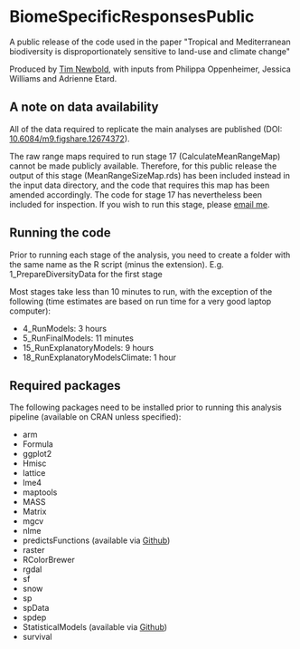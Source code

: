 # BiomeSpecificResponsesPublic
A public release of the code used in the paper "Tropical and Mediterranean biodiversity is disproportionately sensitive to land-use and climate change"

Produced by [Tim Newbold](mailto:t.newbold[AT]ucl.ac.uk), with inputs from Philippa Oppenheimer, Jessica Williams and Adrienne Etard.

## A note on data availability
All of the data required to replicate the main analyses are published (DOI: [10.6084/m9.figshare.12674372](http://doi.org/10.6084/m9.figshare.12674372)).

The raw range maps required to run stage 17 (CalculateMeanRangeMap) cannot be made publicly available. Therefore, for this public release the output of this stage (MeanRangeSizeMap.rds) has been included instead in the input data directory, and the code that requires this map has been amended accordingly. The code for stage 17 has nevertheless been included for inspection. If you wish to run this stage, please [email me](mailto:t.newbold[AT]ucl.ac.uk).

## Running the code
Prior to running each stage of the analysis, you need to create a folder with the same name as the R script (minus the extension). E.g. 1_PrepareDiversityData for the first stage

Most stages take less than 10 minutes to run, with the exception of the following (time estimates are based on run time for a very good laptop computer):
- 4_RunModels: 3 hours
- 5_RunFinalModels: 11 minutes
- 15_RunExplanatoryModels: 9 hours
- 18_RunExplanatoryModelsClimate: 1 hour

## Required packages
The following packages need to be installed prior to running this analysis pipeline (available on CRAN unless specified):
- arm
- Formula
- ggplot2
- Hmisc
- lattice
- lme4
- maptools
- MASS
- Matrix
- mgcv
- nlme
- predictsFunctions (available via [Github](https://github.com/timnewbold/predicts-demo))
- raster
- RColorBrewer
- rgdal
- sf
- snow
- sp
- spData
- spdep
- StatisticalModels (available via [Github](https://github.com/timnewbold/StatisticalModels))
- survival
